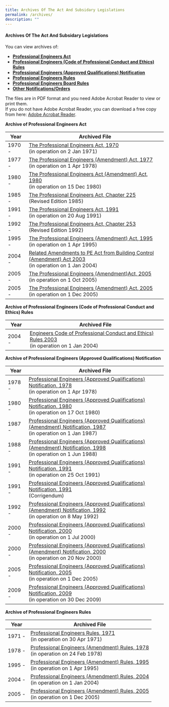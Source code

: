 ```yaml
---
title: Archives Of The Act And Subsidary Legislations
permalink: /archives/
description: ""
---
```

#### Archives Of The Act And Subsidary Legislations

You can view archives of:  

*   [**Professional Engineers Act**](https://www.peb.gov.sg/archive.aspx#PEAct)
*   [**Professional Engineers (Code of Professional Conduct and Ethics) Rules**](https://www.peb.gov.sg/archive.aspx#Code)
*   [**Professional Engineers (Approved Qualifications) Notification**](https://www.peb.gov.sg/archive.aspx#Notification)
*   [**Professional Engineers Rules**](https://www.peb.gov.sg/archive.aspx#PERules)
*   [**Professional Engineers Board Rules**](https://www.peb.gov.sg/archive.aspx#PEBoardRules)
*   [**Other Notifications/Orders**](https://www.peb.gov.sg/archive.aspx#OtherOrders)

The files are in PDF format and you need Adobe Acrobat Reader to view or print them. <br>
If you do not have Adobe Acrobat Reader, you can download a free copy from here: [Adobe Acrobat Reader](http://get.adobe.com/reader/).

**Archive of Professional Engineers Act**

| Year | Archived File  |
| -------- | -------- |
| 1970 -|  [The Professional Engineers Act, 1970](/files/Archives/peact70.pdf) <br>(in operation on 2 Jan 1971)|
| 1977 -|  [The Professional Engineers (Amendment) Act, 1977](/files/Archives/peact77.pdf) <br>(in operation on 1 Apr 1978)|
| 1980 -|  [The Professional Engineers Act (Amendment) Act, 1980](/files/Archives/peact80.pdf) <br>(in operation on 15 Dec 1980)|
| 1985 -|  [The Professional Engineers Act, Chapter 225](/files/Archives/peact85.pdf) <br>(Revised Edition 1985)|
| 1991 -|  [The Professional Engineers Act, 1991](/files/Archives/peact91.pdf) <br>(in operation on 20 Aug 1991)|
| 1992 -|  [The Professional Engineers Act, Chapter 253](/files/Archives/peact92.pdf) <br>(Revised Edition 1992)|
| 1995 -|  [The Professional Engineers (Amendment) Act, 1995](/files/Archives/peact95.pdf) <br>(in operation on 1 Apr 1995)|
| 2004 -|  [Related Amendments to PE Act from Building Control (Amendment) Act 2003](/files/Archives/peact04.pdf) <br>(in operation on 1 Jan 2004)|
| 2005 -|  [The Professional Engineers (Amendment)Act, 2005](/files/Archives/peact05.pdf) <br>(in operation on 1 Oct 2005)|
| 2005 -|  [The Professional Engineers (Amendment) Act, 2005](/files/Archives/peact05a.pdf) <br>(in operation on 1 Dec 2005)|


**Archive of Professional Engineers (Code of Professional Conduct and Ethics) Rules**

| Year | Archived File  |
| -------- | -------- |
| 2004 -|  [Engineers Code of Professional Conduct and Ethics) Rules 2003](https://www.peb.gov.sg/Archive/pecode04.pdf) <br>(in operation on 1 Jan 2004)|


**Archive of Professional Engineers (Approved Qualifications) Notification**

| Year | Archived File  |
| -------- | -------- |
| 1978 -| [Professional Engineers (Approved Qualifications) Notification, 1978](https://www.peb.gov.sg/Archive/penotif78.pdf) <br>(in operation on 1 Apr 1978)|
| 1980 -| [Professional Engineers (Approved Qualifications) Notification, 1980](https://www.peb.gov.sg/Archive/penotif80.pdf) <br>(in operation on 17 Oct 1980)|
| 1987 -| [Professional Engineers (Approved Qualifications) (Amendment) Notification, 1987](https://www.peb.gov.sg/Archive/penotif87.pdf) <br>(in operation on 1 Jan 1987)|
| 1988 -| [Professional Engineers (Approved Qualifications) (Amendment) Notification, 1998](https://www.peb.gov.sg/Archive/penotif88.pdf) <br>(in operation on 1 Jun 1988)|
| 1991 -| [Professional Engineers (Approved Qualifications) Notification, 1991](https://www.peb.gov.sg/Archive/penotif91.pdf) <br>(in operation on 25 Oct 1991)|
| 1991 -| [Professional Engineers (Approved Qualifications) Notification, 1991](https://www.peb.gov.sg/Archive/penotif91c.pdf) <br>(Corrigendum)|
| 1992 -| [Professional Engineers (Approved Qualifications) (Amendment) Notification, 1992](https://www.peb.gov.sg/Archive/penotif92.pdf) <br>(in operation on 8 May 1992)|
| 2000 -| [Professional Engineers (Approved Qualifications) Notification, 2000](https://www.peb.gov.sg/Archive/pen00.pdf) <br>(in operation on 1 Jul 2000)|
| 2000 -| [Professional Engineers (Approved Qualifications) (Amendment) Notification, 2000](https://www.peb.gov.sg/Archive/pen00a.pdf) <br>(in operation on 20 Nov 2000)|
| 2005 -| [Professional Engineers (Approved Qualifications) Notification, 2005](https://www.peb.gov.sg/Archive/pen05.pdf) <br>(in operation on 1 Dec 2005)|
| 2009 -| [Professional Engineers (Approved Qualifications) Notification, 2009](https://www.peb.gov.sg/Archive/pen09.pdf) <br>(in operation on 30 Dec 2009)|


**Archive of Professional Engineers Rules**

| Year | Archived File  |
| -------- | -------- |
| 1971 -|  [Professional Engineers Rules, 1971](https://www.peb.gov.sg/Archive/perule71.pdf) <br>(in operation on 30 Apr 1971)|
| 1978 -|  [Professional Engineers (Amendment) Rules, 1978](https://www.peb.gov.sg/Archive/perule71a.pdf) <br>(in operation on 24 Feb 1978)|
| 1995 -|  [Professional Engineers (Amendment) Rules, 1995](https://www.peb.gov.sg/Archive/perule95.pdf) <br>(in operation on 1 Apr 1995)|
| 2004 -|  [Professional Engineers (Amendment) Rules, 2004](https://www.peb.gov.sg/Archive/perules04.pdf) <br>(in operation on 1 Jan 2004)|
| 2005 -|  [Professional Engineers (Amendment) Rules, 2005](https://www.peb.gov.sg/Archive/perules05.pdf) <br>(in operation on 1 Dec 2005)|